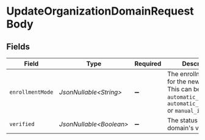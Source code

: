 # UpdateOrganizationDomainRequestBody


## Fields

| Field                                                                                                                     | Type                                                                                                                      | Required                                                                                                                  | Description                                                                                                               |
| ------------------------------------------------------------------------------------------------------------------------- | ------------------------------------------------------------------------------------------------------------------------- | ------------------------------------------------------------------------------------------------------------------------- | ------------------------------------------------------------------------------------------------------------------------- |
| `enrollmentMode`                                                                                                          | *JsonNullable\<String>*                                                                                                   | :heavy_minus_sign:                                                                                                        | The enrollment_mode for the new domain. This can be `automatic_invitation`, `automatic_suggestion` or `manual_invitation` |
| `verified`                                                                                                                | *JsonNullable\<Boolean>*                                                                                                  | :heavy_minus_sign:                                                                                                        | The status of the domain's verification                                                                                   |